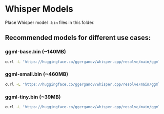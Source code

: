 # Whisper Models

Place Whisper model `.bin` files in this folder.

## Recommended models for different use cases:

### ggml-base.bin (~140MB)
```bash
curl -L "https://huggingface.co/ggerganov/whisper.cpp/resolve/main/ggml-base.bin" -o models/ggml-base.bin
```

### ggml-small.bin (~460MB) 
```bash
curl -L "https://huggingface.co/ggerganov/whisper.cpp/resolve/main/ggml-small.bin" -o models/ggml-small.bin
```

### ggml-tiny.bin (~39MB)
```bash
curl -L "https://huggingface.co/ggerganov/whisper.cpp/resolve/main/ggml-tiny.bin" -o models/ggml-tiny.bin
```

